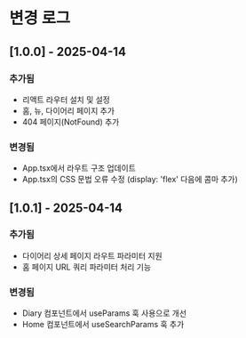 # 변경 로그

## [1.0.0] - 2025-04-14

### 추가됨
- 리액트 라우터 설치 및 설정
- 홈, 뉴, 다이어리 페이지 추가
- 404 페이지(NotFound) 추가

### 변경됨
- App.tsx에서 라우트 구조 업데이트
- App.tsx의 CSS 문법 오류 수정 (display: 'flex' 다음에 콤마 추가)

## [1.0.1] - 2025-04-14

### 추가됨
- 다이어리 상세 페이지 라우트 파라미터 지원
- 홈 페이지 URL 쿼리 파라미터 처리 기능

### 변경됨
- Diary 컴포넌트에서 useParams 훅 사용으로 개선
- Home 컴포넌트에서 useSearchParams 훅 추가
